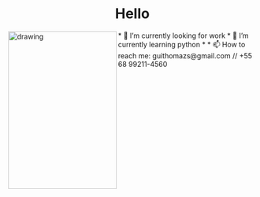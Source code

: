 # <center>Hello</center>

<div>
<img src="https://www.wallpapertip.com/wmimgs/95-957046_papel-de-parede-astronauta-desenho.jpg" alt="drawing" width="220" height="320" align="left" />
    <div>
        * 🔭 I’m currently looking for work
        * 🌱 I’m currently learning python
        * 
        * 📫 How to reach me: guithomazs@gmail.com // +55 68 99211-4560
    </div>
</div>

